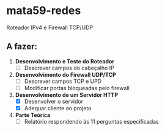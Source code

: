 # mata59-redes
Roteador IPv4 e Firewall TCP/UDP

## A fazer:
1. **Desenvolvimento e Teste do Roteador**
    - [ ] Descrever campos do cabeçalho IP
2. **Desenvolvimento do Firewall UDP/TCP**
    - [ ] Descrever campos TCP e UPD
    - [ ] Modificar portas bloqueadas pelo firewall
3. **Desenvolvimento de um Servidor HTTP**
    - [x] Desenvolver o servidor
    - [x] Adequar cliente ao projeto
4. **Parte Teórica**
    - [ ] Relatório respondendo às 11 perguntas especificadas
